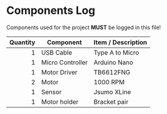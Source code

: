# Components Log

Components used for the project **MUST** be logged in this file!

| Quantity      | Component        | Item / Description |
| -------------:| ---------------- | ------------------ |
| 1             | USB Cable        | Type A to Micro    |
| 1             | Micro Controller | Arduino Nano       |
| 1             | Motor Driver     | TB6612FNG          |
| 2             | Motor            | 1000 RPM           |
| 1             | Sensor           | Jsumo XLine        |
| 1             | Motor holder     | Bracket pair       |
